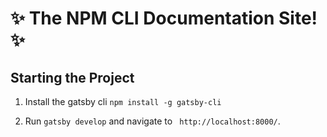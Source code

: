 
# ✨ The NPM CLI Documentation Site! ✨

## Starting the Project
1. Install the gatsby cli `npm install -g gatsby-cli`

2. Run `gatsby develop` and navigate to ` http://localhost:8000/`. 
